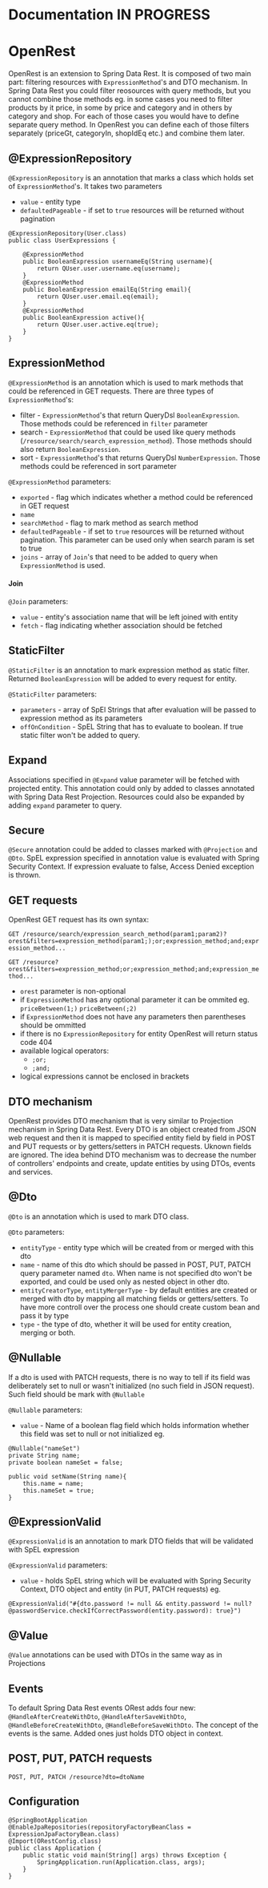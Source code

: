 # Documentation IN PROGRESS 

# OpenRest

OpenRest is an extension to Spring Data Rest. It is composed of two main part: filtering resources with `ExpressionMethod`'s and DTO mechanism. In Spring Data Rest you could filter reosources with query methods, but you cannot combine those methods eg. in some cases you need to filter products by it price, in some by price and category and in others by category and shop. For each of those cases you would have to define separate query method. In OpenRest you can define each of those filters separately (priceGt, categoryIn, shopIdEq etc.) and combine them later. 

## @ExpressionRepository

`@ExpressionRepository` is an annotation that marks a class which holds set of `ExpressionMethod`'s. It takes two parameters 

- `value` - entity type
- `defaultedPageable` - if set to `true` resources will be returned without pagination

```
@ExpressionRepository(User.class)
public class UserExpressions {

    @ExpressionMethod
  	public BooleanExpression usernameEq(String username){
  		return QUser.user.username.eq(username);
  	}
  	@ExpressionMethod
  	public BooleanExpression emailEq(String email){
  		return QUser.user.email.eq(email);
  	}
  	@ExpressionMethod
  	public BooleanExpression active(){
  		return QUser.user.active.eq(true);
  	}
}
```

## ExpressionMethod

`@ExpressionMethod` is an annotation which is used to mark methods that could be referenced in GET requests. There are three types of `ExpressionMethod`'s:

- filter - `ExpressionMethod`'s that return QueryDsl `BooleanExpression`. Those methods could be referenced in `filter` parameter
- search - `ExpressionMethod` that could be used like query methods (`/resource/search/search_expression_method`). Those methods should also return `BooleanExpression`.
- sort - `ExpressionMethod`'s that returns QueryDsl `NumberExpression`. Those methods could be referenced in sort parameter

`@ExpressionMethod` parameters:
- `exported` - flag which indicates whether a method could be referenced in GET request
- `name`
- `searchMethod` - flag to mark method as search method
- `defaultedPageable` - if set to `true` resources will be returned without pagination. This parameter can be used only when search param is set to true
- `joins` - array of `Join`'s that need to be added to query when `ExpressionMethod` is used.

#### Join

`@Join` parameters:

- `value` - entity's association name that will be left joined with entity
- `fetch` - flag indicating whether association should be fetched

## StaticFilter

`@StaticFilter` is an annotation to mark expression method as static filter. Returned `BooleanExpression` will be added to every request for entity.

`@StaticFilter` parameters:

- `parameters` - array of SpEl Strings that after evaluation will be passed to expression method as its parameters
- `offOnCondition` - SpEL String that has to evaluate to boolean. If true static filter won't be added to query. 

## Expand

Associations specified in `@Expand` value parameter will be fetched with projected entity. This annotation could only by added to classes annotated with Spring Data Rest Projection. Resources could also be expanded by adding `expand` parameter to query.

## Secure

`@Secure` annotation could be added to classes marked with `@Projection` and `@Dto`. SpEL expression specified in annotation value is evaluated with Spring Security Context. If expression evaluate to false, Access Denied exception is thrown.

## GET requests

OpenRest GET request has its own syntax:

`GET /resource/search/expression_search_method(param1;param2)?orest&filters=expression_method(param1;);or;expression_method;and;expression_method...`

`GET /resource?orest&filters=expression_method;or;expression_method;and;expression_method...`

- `orest` parameter is non-optional
- if `ExpressionMethod` has any optional parameter it can be ommited eg. `priceBetween(1;)` `priceBetween(;2)`
- if `ExpressionMethod` does not have any parameters then parentheses should be ommitted
- if there is no `ExpressionRepository` for entity OpenRest will return status code 404
- available logical operators:
  - `;or;`
  - `;and;`
- logical expressions cannot be enclosed in brackets

## DTO mechanism

OpenRest provides DTO mechanism that is very similar to Projection mechanism in Spring Data Rest. Every DTO is an object created from JSON web request and then it is mapped to specified entity field by field in POST and PUT requests or by getters/setters in PATCH requests. Uknown fields are ignored. The idea behind DTO mechanism was to decrease the number of controllers' endpoints and create, update entities by using DTOs, events and services.

## @Dto

`@Dto` is an annotation which is used to mark DTO class.

`@Dto` parameters:

- `entityType` - entity type which will be created from or merged with this dto
- `name` - name of this dto which should be passed in POST, PUT, PATCH query parameter named `dto`. When name is not specified dto won't be exported, and could be used only as nested object in other dto.
- `entityCreatorType`, `entityMergerType` - by default entities are created or merged with dto by mapping all matching fields or getters/setters. To have more controll over the process one should create custom bean and pass it by type
- `type` - the type of dto, whether it will be used for entity creation, merging or both.

## @Nullable

If a dto is used with PATCH requests, there is no way to tell if its field was deliberately set to null or wasn't initialized (no such field in JSON request). Such field should be mark with `@Nullable`

`@Nullable` parameters:

- `value` - Name of a boolean flag field which holds information whether this field was set to null or not initialized eg.
```
@Nullable("nameSet")
private String name;
private boolean nameSet = false;
 
public void setName(String name){
    this.name = name;
    this.nameSet = true; 
}
```

## @ExpressionValid

`@ExpressionValid` is an annotation to mark DTO fields that will be validated with SpEL expression

`@ExpressionValid` parameters:

- `value` - holds SpEL string which will be evaluated with Spring Security Context, DTO object and entity (in PUT, PATCH requests) eg.

```
@ExpressionValid("#{dto.password != null && entity.password != null? @passwordService.checkIfCorrectPassword(entity.password): true}")
```

## @Value

`@Value` annotations can be used with DTOs in the same way as in Projections

## Events

To default Spring Data Rest events ORest adds four new: `@HandleAfterCreateWithDto`, `@HandleAfterSaveWithDto`, `@HandleBeforeCreateWithDto`, `@HandleBeforeSaveWithDto`. The concept of the events is the same. Added ones just holds DTO object in context.

## POST, PUT, PATCH requests

`POST, PUT, PATCH /resource?dto=dtoName`

## Configuration

```
@SpringBootApplication
@EnableJpaRepositories(repositoryFactoryBeanClass = ExpressionJpaFactoryBean.class)
@Import(ORestConfig.class)
public class Application {
	public static void main(String[] args) throws Exception {
		SpringApplication.run(Application.class, args);
	}
}
```





